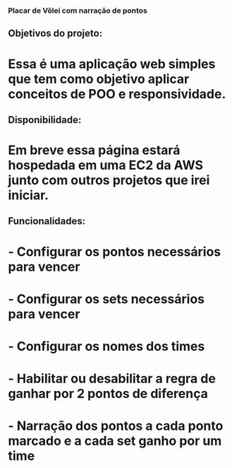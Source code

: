 ### Placar de Vôlei com narração de pontos
## Objetivos do projeto:
# Essa é uma aplicação web simples que tem como objetivo aplicar conceitos de POO e responsividade.
## Disponibilidade:
# Em breve essa página estará hospedada em uma EC2 da AWS junto com outros projetos que irei iniciar.
## Funcionalidades:
# - Configurar os pontos necessários para vencer
# - Configurar os sets necessários para vencer
# - Configurar os nomes dos times
# - Habilitar ou desabilitar a regra de ganhar por 2 pontos de diferença
# - Narração dos pontos a cada ponto marcado e a cada set ganho por um time